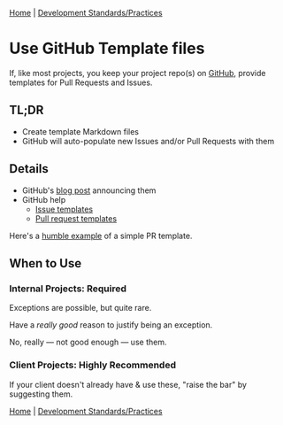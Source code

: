 [Home](../README.md) |
[Development Standards/Practices](README.md)

# Use GitHub Template files

If, like most projects, you keep your project repo(s) on [GitHub](https://github.com), provide templates for Pull Requests and Issues.

## TL;DR
- Create template Markdown files
- GitHub will auto-populate new Issues and/or Pull Requests with them

## Details
- GitHub's [blog post](https://github.com/blog/2111-issue-and-pull-request-templates) announcing them
- GitHub help
	- [Issue templates](https://help.github.com/articles/creating-an-issue-template-for-your-repository/)
	- [Pull request templates](https://help.github.com/articles/creating-a-pull-request-template-for-your-repository/)

Here's a [humble example](https://github.com/wizeservices/wize-docs/blob/master/development/git-contributing-guidelines.md#body) of a simple PR template.

## When to Use
### Internal Projects: Required
Exceptions are possible, but quite rare.

Have a _really good_ reason to justify being an exception.

No, really &mdash; not good enough &mdash; use them.

### Client Projects: Highly Recommended
If your client doesn't already have & use these, "raise the bar" by suggesting them.

[Home](../README.md) |
[Development Standards/Practices](README.md)
